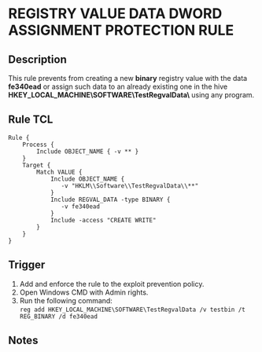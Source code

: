 # REGISTRY VALUE DATA DWORD ASSIGNMENT PROTECTION RULE

## Description
This rule prevents from creating a new **binary** registry value with the data **fe340ead** or assign such data to an already existing one in the hive **HKEY_LOCAL_MACHINE\\SOFTWARE\\TestRegvalData\\** using any program.

## Rule TCL
```
Rule {
    Process {
        Include OBJECT_NAME { -v ** }
    }
    Target {
        Match VALUE {
            Include OBJECT_NAME {
               -v "HKLM\\Software\\TestRegvalData\\**"
            }
            Include REGVAL_DATA -type BINARY {
               -v fe340ead
            }
            Include -access "CREATE WRITE"
        }
    }
}
```

## Trigger
1. Add and enforce the rule to the exploit prevention policy.
1. Open Windows CMD with Admin rights.
1. Run the following command:<br>
`reg add HKEY_LOCAL_MACHINE\SOFTWARE\TestRegvalData /v testbin /t REG_BINARY /d fe340ead`

## Notes